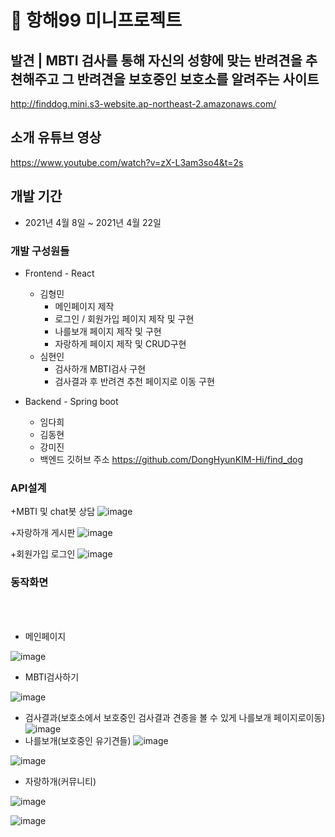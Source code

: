 # 🔖 항해99 미니프로젝트

## 발견 | MBTI 검사를 통해 자신의 성향에 맞는 반려견을 추쳔해주고 그 반려견을 보호중인 보호소를 알려주는 사이트
http://finddog.mini.s3-website.ap-northeast-2.amazonaws.com/

## 소개 유튜브 영상
https://www.youtube.com/watch?v=zX-L3am3so4&t=2s

## 개발 기간
+ 2021년 4월 8일 ~ 2021년 4월 22일

### 개발 구성원들
+ Frontend - React
  + 김형민
    + 메인페이지 제작
    + 로그인 / 회원가입 페이지 제작 및 구현
    + 나를보개 페이지 제작 및 구현
    + 자랑하게 페이지 제작 및 CRUD구현
  + 심현인
    + 검사하개 MBTI검사 구현
    + 검사결과 후 반려견 추천 페이지로 이동 구현
 
+ Backend - Spring boot
  + 임다희
  + 김동현
  + 강미진
  + 백엔드 깃허브 주소
   https://github.com/DongHyunKIM-Hi/find_dog

### API설계
+MBTI 및 chat봇 상담
![image](https://user-images.githubusercontent.com/76252074/118901025-44091b80-b94d-11eb-94f3-bb0f51ae4ce0.png)

+자랑하개 게시판
![image](https://user-images.githubusercontent.com/76252074/118901065-597e4580-b94d-11eb-90cb-ea4926ebbfce.png)

+회원가입 로그인
![image](https://user-images.githubusercontent.com/76252074/118901080-600cbd00-b94d-11eb-8a28-6b0fa2d4acc1.png)



### 동작화면
</br>
</br>

+ 메인페이지

![image](https://user-images.githubusercontent.com/76252074/118900919-0c01d880-b94d-11eb-98c0-576f088b89ed.png)
+ MBTI검사하기



![image](https://user-images.githubusercontent.com/76252074/118900948-1b812180-b94d-11eb-9d2f-bd7f5753486c.png)

+ 검사결과(보호소에서 보호중인 검사결과 견종을 볼 수 있게 나를보개 페이지로이동)
![image](https://user-images.githubusercontent.com/76252074/118900957-1e7c1200-b94d-11eb-82db-8483a53e0725.png)
+ 나를보개(보호중인 유기견들)
![image](https://user-images.githubusercontent.com/76252074/120077837-4e62ac80-c0e7-11eb-97e5-6818b7b08b6a.png)

![image](https://user-images.githubusercontent.com/76252074/118900963-2471f300-b94d-11eb-86fe-30e0b493e4b0.png)
+ 자랑하개(커뮤니티)

![image](https://user-images.githubusercontent.com/76252074/118900936-1623d700-b94d-11eb-9b90-897b05566ee1.png)

![image](https://user-images.githubusercontent.com/76252074/118900973-28057a00-b94d-11eb-95ce-94979a49db94.png)















